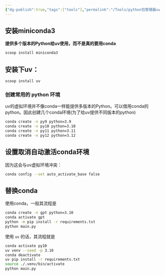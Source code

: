 ```yaml
---
{"dg-publish":true,"tags":["tools"],"permalink":"/Tools/python包管理器uv/","dgPassFrontmatter":true}
---
```



## 安装miniconda3

**提供多个版本的Python给uv使用，而不是真的要用conda**

```bash
scoop install miniconda3
```

## 安装下uv：

```bash
scoop install uv
```

### 创建常用的 python 环境

uv的虚拟环境并不像conda一样能提供多版本的Python。可以借用conda的python。因此创建几个conda环境(为了给uv提供不同版本的python)

```bash
conda create -n py9 python=3.9
conda create -n py10 python=3.10
conda create -n py11 python=3.11
conda create -n py12 python=3.12
```

## 设置取消自动激活conda环境

因为这会与uv虚拟环境冲突：

```bash
conda config --set auto_activate_base false
```

## 替换conda

使用conda，一般其流程是
```bash
conda create -n gpt python=3.10
conda activate gpt
python -m pip install -r requirements.txt
python main.py
```

使用 `uv` 的话，其流程就是

```bash
conda activate py10
uv venv --seed -p 3.10
conda deactivate
uv pip install -r requirements.txt
source ./.venv/bin/activate
python main.py
```